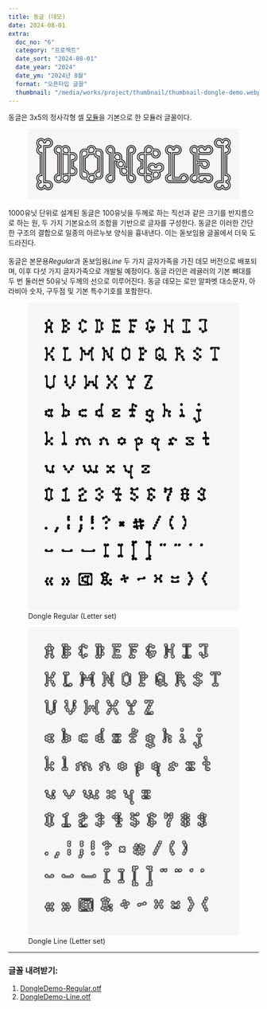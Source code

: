 ```yaml
---
title: 동글 (데모)
date: 2024-08-01
extra:
  doc_no: "6"
  category: "프로젝트"
  date_sort: "2024-08-01"
  date_year: "2024"
  date_ym: "2024년 8월"
  format: "오픈타입 글꼴"
  thumbnail: "/media/works/project/thumbnail/thumbnail-dongle-demo.webp"
---
```

동글은 3x5의 정사각형 셀 [모듈](/kr/method/mt-001/)을 기본으로 한 모듈러 글꼴이다.
<br>
<figure class="img--full">
  <img src="/media/works/project/dongle-line.webp" alt="Dongle Demo Line">
</figure>

1000유닛 단위로 설계된 동글은 100유닛을 두께로 하는 직선과 같은 크기를 반지름으로 하는 원, 두 가지 기본요소의 조합을 기반으로 글자를 구성한다. 동글은 이러한 간단한 구조의 결합으로 일종의 아르누보 양식을 흉내낸다. 이는 돋보임용 글꼴에서 더욱 도드라진다.
<br><br>
동글은 본문용*Regular*과 돋보임용*Line* 두 가지 글자가족을 가진 데모 버전으로 배포되며, 이후 다섯 가지 글자가족으로 개발될 예정이다. 동글 라인은 레귤러의 기본 뼈대를 두 번 둘러싼 50유닛 두께의 선으로 이루어진다. 동글 데모는 로만 알파벳 대소문자, 아라비아 숫자, 구두점 및 기본 특수기호를 포함한다.
<br>
<div class="img-grid cols-2"><figure class="grid-2">
  <img src="/media/works/project/dongle-01-regular.webp" alt="Dongle Demo Regular Letters">
  <figcaption>Dongle Regular (Letter set)</figcaption>
</figure><figure class="grid-2">
  <img src="/media/works/project/dongle-02-line.webp" alt="Dongle Demo Line Letters">
  <figcaption>Dongle Line (Letter set)</figcaption>
</figure></div>


***

### 글꼴 내려받기:  
1. [DongleDemo-Regular.otf ](/media/works/project/files/DongleDemo-Regular.otf)
2. [DongleDemo-Line.otf](/media/works/project/files/DongleDemo-Line.otf)